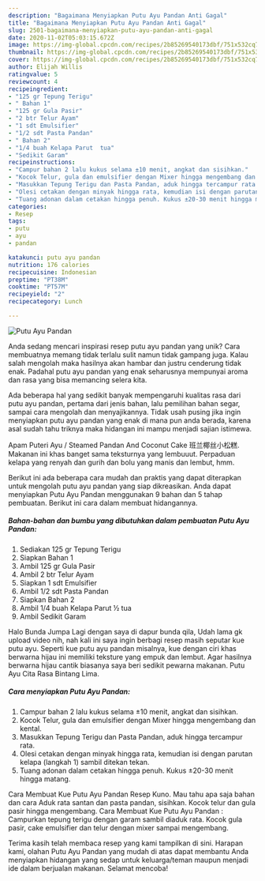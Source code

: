 ```yaml
---
description: "Bagaimana Menyiapkan Putu Ayu Pandan Anti Gagal"
title: "Bagaimana Menyiapkan Putu Ayu Pandan Anti Gagal"
slug: 2501-bagaimana-menyiapkan-putu-ayu-pandan-anti-gagal
date: 2020-11-02T05:03:15.672Z
image: https://img-global.cpcdn.com/recipes/2b85269540173dbf/751x532cq70/putu-ayu-pandan-foto-resep-utama.jpg
thumbnail: https://img-global.cpcdn.com/recipes/2b85269540173dbf/751x532cq70/putu-ayu-pandan-foto-resep-utama.jpg
cover: https://img-global.cpcdn.com/recipes/2b85269540173dbf/751x532cq70/putu-ayu-pandan-foto-resep-utama.jpg
author: Elijah Willis
ratingvalue: 5
reviewcount: 4
recipeingredient:
- "125 gr Tepung Terigu"
- " Bahan 1"
- "125 gr Gula Pasir"
- "2 btr Telur Ayam"
- "1 sdt Emulsifier"
- "1/2 sdt Pasta Pandan"
- " Bahan 2"
- "1/4 buah Kelapa Parut  tua"
- "Sedikit Garam"
recipeinstructions:
- "Campur bahan 2 lalu kukus selama ±10 menit, angkat dan sisihkan."
- "Kocok Telur, gula dan emulsifier dengan Mixer hingga mengembang dan kental."
- "Masukkan Tepung Terigu dan Pasta Pandan, aduk hingga tercampur rata."
- "Olesi cetakan dengan minyak hingga rata, kemudian isi dengan parutan kelapa (langkah 1) sambil ditekan tekan."
- "Tuang adonan dalam cetakan hingga penuh. Kukus ±20-30 menit hingga matang."
categories:
- Resep
tags:
- putu
- ayu
- pandan

katakunci: putu ayu pandan 
nutrition: 176 calories
recipecuisine: Indonesian
preptime: "PT38M"
cooktime: "PT57M"
recipeyield: "2"
recipecategory: Lunch

---
```



![Putu Ayu Pandan](https://img-global.cpcdn.com/recipes/2b85269540173dbf/751x532cq70/putu-ayu-pandan-foto-resep-utama.jpg)

Anda sedang mencari inspirasi resep putu ayu pandan yang unik? Cara membuatnya memang tidak terlalu sulit namun tidak gampang juga. Kalau salah mengolah maka hasilnya akan hambar dan justru cenderung tidak enak. Padahal putu ayu pandan yang enak seharusnya mempunyai aroma dan rasa yang bisa memancing selera kita.

Ada beberapa hal yang sedikit banyak mempengaruhi kualitas rasa dari putu ayu pandan, pertama dari jenis bahan, lalu pemilihan bahan segar, sampai cara mengolah dan menyajikannya. Tidak usah pusing jika ingin menyiapkan putu ayu pandan yang enak di mana pun anda berada, karena asal sudah tahu triknya maka hidangan ini mampu menjadi sajian istimewa.

Apam Puteri Ayu / Steamed Pandan And Coconut Cake 班兰椰丝小松糕. Makanan ini khas banget sama teksturnya yang lembuuut. Perpaduan kelapa yang renyah dan gurih dan bolu yang manis dan lembut, hmm.


Berikut ini ada beberapa cara mudah dan praktis yang dapat diterapkan untuk mengolah putu ayu pandan yang siap dikreasikan. Anda dapat menyiapkan Putu Ayu Pandan menggunakan 9 bahan dan 5 tahap pembuatan. Berikut ini cara dalam membuat hidangannya.

<!--inarticleads1-->

##### Bahan-bahan dan bumbu yang dibutuhkan dalam pembuatan Putu Ayu Pandan:

1. Sediakan 125 gr Tepung Terigu
1. Siapkan  Bahan 1
1. Ambil 125 gr Gula Pasir
1. Ambil 2 btr Telur Ayam
1. Siapkan 1 sdt Emulsifier
1. Ambil 1/2 sdt Pasta Pandan
1. Siapkan  Bahan 2
1. Ambil 1/4 buah Kelapa Parut ½ tua
1. Ambil Sedikit Garam


Halo Bunda Jumpa Lagi dengan saya di dapur bunda qila, Udah lama gk upload video nih, nah kali ini saya ingin berbagi resep masih seputar kue putu ayu. Seperti kue putu ayu pandan misalnya, kue dengan ciri khas berwarna hijau ini memiliki teksture yang empuk dan lembut. Agar hasilnya berwarna hijau cantik biasanya saya beri sedikit pewarna makanan. Putu Ayu Cita Rasa Bintang Lima. 

<!--inarticleads2-->

##### Cara menyiapkan Putu Ayu Pandan:

1. Campur bahan 2 lalu kukus selama ±10 menit, angkat dan sisihkan.
1. Kocok Telur, gula dan emulsifier dengan Mixer hingga mengembang dan kental.
1. Masukkan Tepung Terigu dan Pasta Pandan, aduk hingga tercampur rata.
1. Olesi cetakan dengan minyak hingga rata, kemudian isi dengan parutan kelapa (langkah 1) sambil ditekan tekan.
1. Tuang adonan dalam cetakan hingga penuh. Kukus ±20-30 menit hingga matang.


Cara Membuat Kue Putu Ayu Pandan Resep Kuno. Mau tahu apa saja bahan dan cara Aduk rata santan dan pasta pandan, sisihkan. Kocok telur dan gula pasir hingga mengembang. Cara Membuat Kue Putu Ayu Pandan : Campurkan tepung terigu dengan garam sambil diaduk rata. Kocok gula pasir, cake emulsifier dan telur dengan mixer sampai mengembang. 

Terima kasih telah membaca resep yang kami tampilkan di sini. Harapan kami, olahan Putu Ayu Pandan yang mudah di atas dapat membantu Anda menyiapkan hidangan yang sedap untuk keluarga/teman maupun menjadi ide dalam berjualan makanan. Selamat mencoba!

